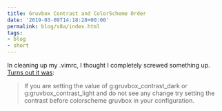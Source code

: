 ```yaml
---
title: Gruvbox Contrast and ColorScheme Order
date: '2019-03-09T14:18:28+00:00'
permalink: blog/s8a/index.html
tags:
- blog
- short
---
```


In cleaning up my .vimrc, I thought I completely screwed something up. [Turns out it was](https://github.com/morhetz/gruvbox/wiki/Troubleshooting):

<!--more-->

> If you are setting the value of g:gruvbox_contrast_dark or g:gruvbox_contrast_light and do not see any change try setting the contrast before colorscheme gruvbox in your configuration.
